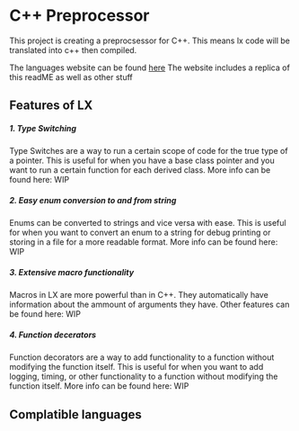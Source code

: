 # C++ Preprocessor

This project is creating a preprocsessor for C++. This means lx code will be translated into c++ then compiled.

The languages website can be found [here](https://pashabibko.github.io/CPP-Preproceser/)
The website includes a replica of this readME as well as other stuff

## Features of LX

##### 1. Type Switching

Type Switches are a way to run a certain scope of code for the true type of a pointer.
This is useful for when you have a base class pointer and you want to run a certain function for each derived class.
More info can be found here: WIP

##### 2. Easy enum conversion to and from string

Enums can be converted to strings and vice versa with ease.
This is useful for when you want to convert an enum to a string for debug printing
or storing in a file for a more readable format.
More info can be found here: WIP

##### 3. Extensive macro functionality

Macros in LX are more powerful than in C++.
They automatically have information about the ammount of arguments they have.
Other features can be found here: WIP

##### 4. Function decerators

Function decorators are a way to add functionality to a function without modifying the function itself.
This is useful for when you want to add logging, timing, or other functionality to a function without modifying the function itself.
More info can be found here: WIP

## Complatible languages
